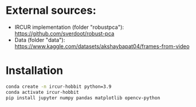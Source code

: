 # External sources:
* IRCUR implementation (folder "robustpca"): https://github.com/sverdoot/robust-pca
* Data (folder "data"): https://www.kaggle.com/datasets/akshaybapat04/frames-from-video

# Installation
```bash
conda create -n ircur-hobbit python=3.9
conda activate ircur-hobbit
pip install jupyter numpy pandas matplotlib opencv-python
```
